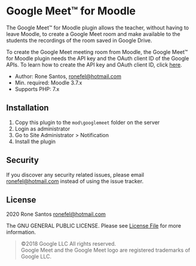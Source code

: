 # Google Meet™ for Moodle #

The Google Meet™ for Moodle plugin allows the teacher, without having to leave Moodle, to create a Google Meet room and make available to the students the recordings of the room saved in Google Drive.

To create the Google Meet meeting room from Moodle, the Google Meet™ for Moodle plugin needs the API key and the OAuth client ID of the Google APIs.
To learn how to create the API key and OAuth client ID, click [here](https://github.com/ronefel/moodle-mod_googlemeet/wiki/How-to-create-the-API-key-and-OAuth-client-ID).

* Author: Rone Santos, [ronefel@hotmail.com](mailto:ronefel@hotmail.com)
* Min. required: Moodle 3.7.x
* Supports PHP: 7.x

## Installation
1.  Copy this plugin to the `mod\googlemeet` folder on the server
2.  Login as administrator
3.  Go to Site Administrator > Notification
4.  Install the plugin

## Security

If you discover any security related issues, please email [ronefel@hotmail.com](mailto:ronefel@hotmail.com) instead of using the issue tracker.

## License ##

2020 Rone Santos <ronefel@hotmail.com>

The GNU GENERAL PUBLIC LICENSE. Please see [License File](LICENSE) for more information.

> ©2018 Google LLC All rights reserved.<br/>
> Google Meet and the Google Meet logo are registered trademarks of Google LLC.
